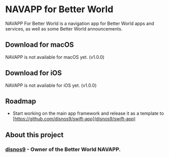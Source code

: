 # NAVAPP for Better World
NAVAPP For Better World is a navigation app for Better World apps and services, as well as some Better World announcements.

## Download for macOS
NAVAPP is not available for macOS yet. (v1.0.0)

## Download for iOS
NAVAPP is not available for iOS yet. (v1.0.0)

## Roadmap
- Start working on the main app framework and release it as a template to [https://github.com/disnos9/swift-app](disnos9/swift-app)

## About this project
### [disnos9](https://github.com/disnos9) - Owner of the Better World NAVAPP.
